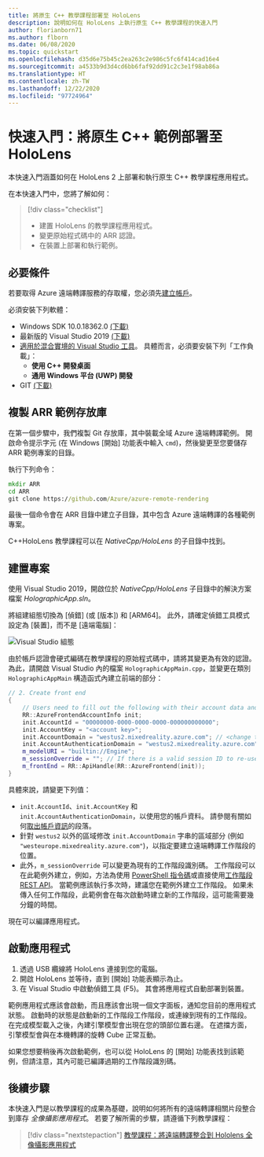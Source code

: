 ```yaml
---
title: 將原生 C++ 教學課程部署至 HoloLens
description: 說明如何在 HoloLens 上執行原生 C++ 教學課程的快速入門
author: florianborn71
ms.author: flborn
ms.date: 06/08/2020
ms.topic: quickstart
ms.openlocfilehash: d35d6e75b45c2ea263c2e986c5fc6f414cad16e4
ms.sourcegitcommit: a4533b9d3d4cd6bb6faf92dd91c2c3e1f98ab86a
ms.translationtype: HT
ms.contentlocale: zh-TW
ms.lasthandoff: 12/22/2020
ms.locfileid: "97724964"
---
```

# <a name="quickstart-deploy-native-c-sample-to-hololens"></a>快速入門：將原生 C++ 範例部署至 HoloLens

本快速入門涵蓋如何在 HoloLens 2 上部署和執行原生 C++ 教學課程應用程式。

在本快速入門中，您將了解如何：

> [!div class="checklist"]
>
>* 建置 HoloLens 的教學課程應用程式。
>* 變更原始程式碼中的 ARR 認證。
>* 在裝置上部署和執行範例。

## <a name="prerequisites"></a>必要條件

若要取得 Azure 遠端轉譯服務的存取權，您必須先[建立帳戶](../../../how-tos/create-an-account.md)。

必須安裝下列軟體：

* Windows SDK 10.0.18362.0 [(下載)](https://developer.microsoft.com/windows/downloads/windows-10-sdk)
* 最新版的 Visual Studio 2019 [(下載)](https://visualstudio.microsoft.com/vs/older-downloads/)
* [適用於混合實境的 Visual Studio 工具](/windows/mixed-reality/install-the-tools)。 具體而言，必須要安裝下列「工作負載」：
  * **使用 C++ 開發桌面**
  * **通用 Windows 平台 (UWP) 開發**
* GIT [(下載)](https://git-scm.com/downloads)

## <a name="clone-the-arr-samples-repository"></a>複製 ARR 範例存放庫

在第一個步驟中，我們複製 Git 存放庫，其中裝載全域 Azure 遠端轉譯範例。 開啟命令提示字元 (在 Windows [開始] 功能表中輸入 `cmd`)，然後變更至您要儲存 ARR 範例專案的目錄。

執行下列命令：

```cmd
mkdir ARR
cd ARR
git clone https://github.com/Azure/azure-remote-rendering
```

最後一個命令會在 ARR 目錄中建立子目錄，其中包含 Azure 遠端轉譯的各種範例專案。

C++HoloLens 教學課程可以在 *NativeCpp/HoloLens* 的子目錄中找到。

## <a name="build-the-project"></a>建置專案

使用 Visual Studio 2019，開啟位於 *NativeCpp/HoloLens* 子目錄中的解決方案檔案 *HolographicApp.sln*。

將組建組態切換為 [偵錯] (或 [版本]) 和 [ARM64]。 此外，請確定偵錯工具模式設定為 [裝置]，而不是 [遠端電腦]：

![Visual Studio 組態](media/vs-config-native-cpp-tutorial.png)

由於帳戶認證會硬式編碼在教學課程的原始程式碼中，請將其變更為有效的認證。 為此，請開啟 Visual Studio 內的檔案 `HolographicAppMain.cpp`，並變更在類別 `HolographicAppMain` 構造函式內建立前端的部分：

```cpp
// 2. Create front end
{
    // Users need to fill out the following with their account data and model
    RR::AzureFrontendAccountInfo init;
    init.AccountId = "00000000-0000-0000-0000-000000000000";
    init.AccountKey = "<account key>";
    init.AccountDomain = "westus2.mixedreality.azure.com"; // <change to the region that the rendering session should be created in>
    init.AccountAuthenticationDomain = "westus2.mixedreality.azure.com"; // <change to the region the account was created in>
    m_modelURI = "builtin://Engine";
    m_sessionOverride = ""; // If there is a valid session ID to re-use, put it here. Otherwise a new one is created
    m_frontEnd = RR::ApiHandle(RR::AzureFrontend(init));
}
```

具體來說，請變更下列值：
* `init.AccountId`、`init.AccountKey` 和 `init.AccountAuthenticationDomain`，以使用您的帳戶資料。 請參閱有關如何[取出帳戶資訊](../../../how-tos/create-an-account.md#retrieve-the-account-information)的段落。
* 針對 `westus2` 以外的區域修改 `init.AccountDomain` 字串的區域部分 (例如 `"westeurope.mixedreality.azure.com"`)，以指定要建立遠端轉譯工作階段的位置。
* 此外，`m_sessionOverride` 可以變更為現有的工作階段識別碼。 工作階段可以在此範例外建立，例如，方法為使用 [PowerShell 指令碼](../../../samples/powershell-example-scripts.md#script-renderingsessionps1)或直接使用[工作階段 REST API](../../../how-tos/session-rest-api.md#create-a-session)。
當範例應該執行多次時，建議您在範例外建立工作階段。 如果未傳入任何工作階段，此範例會在每次啟動時建立新的工作階段，這可能需要幾分鐘的時間。

現在可以編譯應用程式。

## <a name="launch-the-application"></a>啟動應用程式

1. 透過 USB 纜線將 HoloLens 連接到您的電腦。
1. 開啟 HoloLens 並等待，直到 [開始] 功能表顯示為止。
1. 在 Visual Studio 中啟動偵錯工具 (F5)。 其會將應用程式自動部署到裝置。

範例應用程式應該會啟動，而且應該會出現一個文字面板，通知您目前的應用程式狀態。 啟動時的狀態是啟動新的工作階段工作階段，或連線到現有的工作階段。 在完成模型載入之後，內建引擎模型會出現在您的頭部位置右邊。 在遮擋方面，引擎模型會與在本機轉譯的旋轉 Cube 正常互動。

 如果您想要稍後再次啟動範例，也可以從 HoloLens 的 [開始] 功能表找到該範例，但請注意，其內可能已編譯過期的工作階段識別碼。

## <a name="next-steps"></a>後續步驟

本快速入門是以教學課程的成果為基礎，說明如何將所有的遠端轉譯相關片段整合到庫存 *全像攝影應用程式*。 若要了解所需的步驟，請遵循下列教學課程：

> [!div class="nextstepaction"]
> [教學課程：將遠端轉譯整合到 Hololens 全像攝影應用程式](../../../tutorials/native-cpp/hololens/integrate-remote-rendering-into-holographic-app.md)